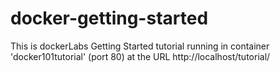 # docker-getting-started
This is dockerLabs Getting Started tutorial running in container 'docker101tutorial' 
(port 80) at the URL http://localhost/tutorial/
